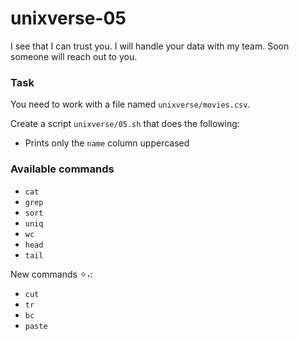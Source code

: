 # unixverse-05

<p data-story-username="aberonshin">I see that I can trust you. I will handle your data with my team.
Soon someone will reach out to you.</p>

### Task

You need to work with a file named `unixverse/movies.csv`.

Create a script `unixverse/05.sh` that does the following:

- Prints only the `name` column uppercased

### Available commands

* `cat`
* `grep`
* `sort`
* `uniq`
* `wc`
* `head`
* `tail`

New commands ✧˖:
* `cut`
* `tr`
* `bc`
* `paste`
